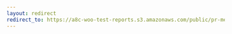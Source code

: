 ```yaml
---
layout: redirect
redirect_to: https://a8c-woo-test-reports.s3.amazonaws.com/public/pr-merge/39290/api/index.html
---
```

